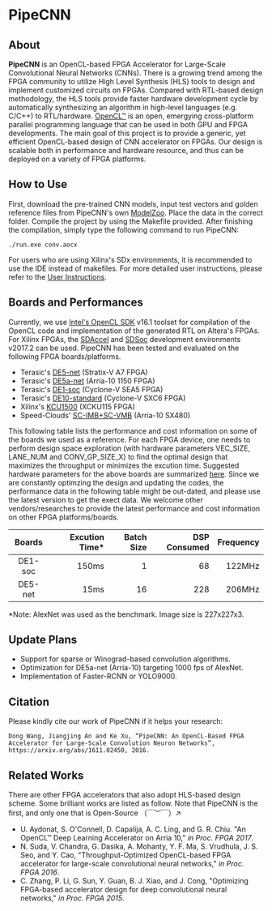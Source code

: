 # PipeCNN

## About 
**PipeCNN** is an OpenCL-based FPGA Accelerator for Large-Scale Convolutional Neural Networks (CNNs).
There is a growing trend among the FPGA community to utilize High Level Synthesis (HLS) tools to design
and implement customized circuits on FPGAs. Compared with RTL-based design methodology, the HLS tools provide faster hardware development
cycle by automatically synthesizing an algorithm in high-level languages (e.g. C/C++) to RTL/hardware. [OpenCL™](https://www.khronos.org/opencl/) is an open, emergying cross-platform parallel programming language that can be used in both GPU and FPGA developments. The main goal of this project is to provide a generic, yet efficient OpenCL-based design of CNN accelerator on FPGAs. Our design is scalable both in performance and hardware resource, and thus can be deployed on a variety of FPGA platforms.

## How to Use

First, download the pre-trained CNN models, input test vectors and golden reference files from PipeCNN's own [ModelZoo](https://github.com/doonny/PipeCNN/tree/master/data). Place the data in the correct folder. Compile the project by using the Makefile provided. After finishing the compilation, simply type the following command to run PipeCNN:
```
./run.exe conv.aocx
```
For users who are using Xilinx's SDx environments, it is recommended to use the IDE instead of makefiles.
For more detailed user instructions, please refer to the [User Instructions](https://github.com/doonny/PipeCNN/tree/master/documents).

## Boards and Performances
Currently, we use [Intel's OpenCL SDK](https://www.altera.com/products/design-software/embedded-software-developers/opencl/overview.html) v16.1 toolset for compilation of the OpenCL code and implementation of the generated RTL on Altera's FPGAs. For Xilinx FPGAs, the [SDAccel](https://www.xilinx.com/products/design-tools/software-zone/sdaccel.html) and [SDSoc](https://www.xilinx.com/products/design-tools/software-zone/sdsoc.html) development environments v2017.2 can be used. PipeCNN has been tested and evaluated on the following FPGA boards/platforms.

* Terasic's [DE5-net](http://www.terasic.com.cn/cgi-bin/page/archive.pl?Language=China&CategoryNo=179&No=727) (Stratix-V A7 FPGA)
* Terasic's [DE5a-net](http://www.terasic.com.cn/cgi-bin/page/archive.pl?Language=China&CategoryNo=251&No=988) (Arria-10 1150 FPGA)
* Terasic's [DE1-soc](http://www.terasic.com.cn/cgi-bin/page/archive.pl?Language=China&CategoryNo=180&No=870) (Cyclone-V SEA5 FPGA)
* Terasic's [DE10-standard](http://www.terasic.com.cn/cgi-bin/page/archive.pl?Language=China&CategoryNo=180&No=1105) (Cyclone-V SXC6 FPGA)
* Xilinx's [KCU1500](https://www.xilinx.com/products/boards-and-kits/dk-u1-kcu1500-g.html) (XCKU115 FPGA)
* Speed-Clouds' [SC-IMB+SC-VMB](http://speed-clouds.com/index.php?c=news&a=page&id=74) (Arria-10 SX480)

This following table lists the performance and cost information on some of the boards we used as a reference. For each FPGA device, one needs to perform design space exploration (with hardware parameters VEC_SIZE, LANE_NUM and CONV_GP_SIZE_X) to find the optimal design that maximizes the throughput or minimizes the excution time. Suggested hardware parameters for the above boards are summarized [here](https://github.com/doonny/PipeCNN/tree/master/documents). Since we are constantly optimzing the design and updating the codes, the performance data in the following table might be out-dated, and please use the latest version to get the exect data. We welcome other vendors/researches to provide the latest performance and cost information on other FPGA platforms/boards.

| Boards     | Excution Time* | Batch Size | DSP Consumed |  Frequency|
| :--------: |--------------:| ----------:| ------------:|----------:|
| DE1-soc    |         150ms |          1 |            68|     122MHz|
| DE5-net    |          15ms |         16 |           228|     206MHz|

*Note: AlexNet was used as the benchmark. Image size is 227x227x3.


## Update Plans
* Support for sparse or Winograd-based convolution algorithms.
* Optimization for DE5a-net (Arria-10) targeting 1000 fps of AlexNet.
* Implementation of Faster-RCNN or YOLO9000.

## Citation
Please kindly cite our work of PipeCNN if it helps your research:
```
Dong Wang, Jiangjing An and Ke Xu, “PipeCNN: An OpenCL-Based FPGA Accelerator for Large-Scale Convolution Neuron Networks”, https://arxiv.org/abs/1611.02450, 2016.
```



## Related Works
There are other FPGA accelerators that also adopt HLS-based design scheme. Some brilliant works are listed as follow. Note that PipeCNN is the first, and only one that is Open-Source （￣︶￣）↗
* U. Aydonat, S. O'Connell, D. Capalija, A. C. Ling, and G. R. Chiu. "An OpenCL™ Deep Learning Accelerator on Arria 10," *in Proc. FPGA 2017*.
* N. Suda, V. Chandra, G. Dasika, A. Mohanty, Y. F. Ma, S. Vrudhula, J. S. Seo, and Y. Cao, "Throughput-Optimized OpenCL-based FPGA accelerator for large-scale convolutional neural networks," *in Proc. FPGA 2016*.
* C. Zhang, P. Li, G. Sun, Y. Guan, B. J. Xiao, and J. Cong, "Optimizing FPGA-based accelerator design for deep convolutional neural networks," *in Proc. FPGA 2015*.
